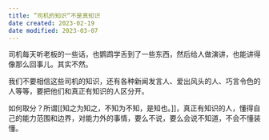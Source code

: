 ```yaml
---
title: ”司机的知识“不是真知识
date created: 2023-02-19
date modified: 2023-03-07
---
```


司机每天听老板的一些话，也鹦鹉学舌到了一些东西，然后给人做演讲，也能讲得像那么回事儿。其实不然。

我们不要相信这些司机的知识，还有各种新闻发言人、爱出风头的人、巧言令色的人等等，要把他们和真正有知识的人区分开。

如何取分？所谓[[知之为知之，不知为不知，是知也。]]，真正有知识的人，懂得自己的能力范围和边界，对能力外的事情，要么不说，要么会说不知道，不会不懂装懂。
